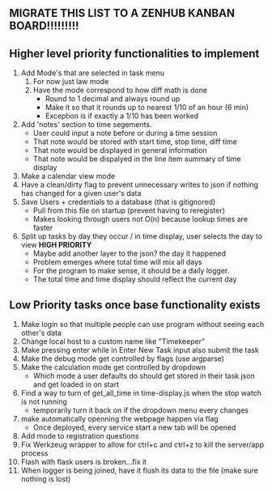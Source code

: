 ## MIGRATE THIS LIST TO A ZENHUB KANBAN BOARD!!!!!!!!!

## Higher level priority functionalities to implement
1. Add Mode's that are selected in task menu
    1. For now just law mode
    2. Have the mode correspond to how diff math is done 
        * Round to 1 decimal and always round up
        * Make it so that it rounds up to nearest 1/10 of an hour (6 min)
        * Exception is if exactly a 1/10 has been worked
2. Add 'notes' section to time segements. 
    * User could input a note before or during a time session
    * That note would be stored with start time, stop time, diff time
    * That note would be displayed in general information 
    * That note would be dispalyed in the line item summary of time display
3. Make a calendar view mode
4. Have a clean/dirty flag to prevent unnecessary writes to json if nothing has changed for a given user's data
5. Save Users + credentials to a database (that is gitignored)
    * Pull from this file on startup (prevent having to reregister)
    * Makes looking through users not O(n) because lookup times are faster 
6. Split up tasks by day they occur / in time display, user selects the day to view **HIGH PRIORITY**
    * Maybe add another layer to the json? the day it happened
    * Problem emerges where total time will mix all days
    * For the program to make sense, it should be a daily logger.
    * The total time and time display should reflect the current day

## Low Priority tasks once base functionality exists
1. Make login so that multiple people can use program without seeing each other's data
2. Change local host to a custom name like "Timekeeper"
3. Make pressing enter while in Enter New Task input also submit the task
4. Make the debug mode get controlled by flags (use argparse)
5. Make the calculation mode get controlled by dropdown
    * Which mode a user defaults do should get stored in their task json and get loaded in on start
6. Find a way to turn of get_all_time in time-display.js when the stop watch is not running 
    * temporarily turn it back on if the dropdown menu every changes
7. make automatically openning the webpage happen via flag
    * Once deployed, every service start a new tab will be opened
8. Add mode to registration questions
9. Fix Werkzeug wrapper to allow for ctrl+c and ctrl+z to kill the server/app process
10. Flash with flask users is broken...fix it
11. When logger is being joined, have it flush its data to the file (make sure nothing is lost)